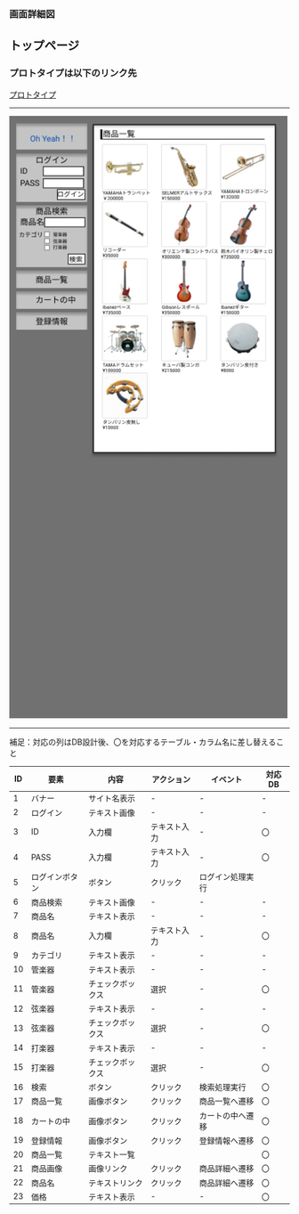 ### 画面詳細図
## トップページ
### プロトタイプは以下のリンク先
[プロトタイプ](https://www.figma.com/file/JJ73gqTLAtS3Cs7vYSOdYE/Untitled?node-id=1%3A2)
*****
<img src="../img/toppage.png"  width="500">


*****
補足：対応の列はDB設計後、〇を対応するテーブル・カラム名に差し替えること

| ID | 要素 | 内容 | アクション | イベント |対応DB |
|----|------|------|----------|----------|-------|
|1   |バナー|サイト名表示|-     |-         |-      |
|2   |ログイン|テキスト画像|-    |-        |-      |
|3   |ID|入力欄|テキスト入力|-|〇|
|4   |PASS|入力欄|テキスト入力|-|〇|
|5   |ログインボタン|ボタン|クリック|ログイン処理実行||
|6   |商品検索|テキスト画像|-|-|-|
|7   |商品名|テキスト表示|-|-|-|
|8   |商品名|入力欄|テキスト入力|-|〇|
|9   |カテゴリ|テキスト表示|-|-|-|
|10  |管楽器|テキスト表示|-|-|-|
|11  |管楽器|チェックボックス|選択|-|〇|
|12  |弦楽器|テキスト表示|-|-|-|
|13  |弦楽器|チェックボックス|選択|-|〇|
|14  |打楽器|テキスト表示|-|-|-|
|15  |打楽器|チェックボックス|選択|-|〇|
|16  |検索|ボタン|クリック|検索処理実行|〇|
|17  |商品一覧|画像ボタン|クリック|商品一覧へ遷移|〇|
|18  |カートの中|画像ボタン|クリック|カートの中へ遷移|〇|
|19  |登録情報|画像ボタン|クリック|登録情報へ遷移|〇|
|20  |商品一覧|テキスト一覧|||〇|
|21  |商品画像|画像リンク|クリック|商品詳細へ遷移|〇|
|22  |商品名|テキストリンク|クリック|商品詳細へ遷移|〇|
|23  |価格|テキスト表示|-|-|〇|
